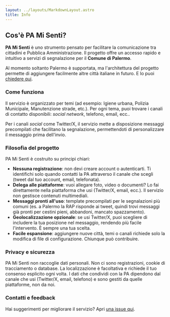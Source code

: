 ```yaml
---
layout: ../layouts/MarkdownLayout.astro
title: Info
---
```


## Cos'è PA Mi Senti?

**PA Mi Senti** è uno strumento pensato per facilitare la comunicazione tra cittadini e Pubblica Amministrazione. Il progetto offre un accesso rapido e intuitivo a servizi di segnalazione per il **Comune di Palermo**.

Al momento soltanto Palermo è supportata, ma l'architettura del progetto permette di aggiungere facilmente altre città italiane in futuro. E lo puoi [chiedere qui](https://github.com/aborruso/pa_mi_senti/issues).

### Come funziona

Il servizio è organizzato per temi (ad esempio: Igiene urbana, Polizia Municipale, Manutenzione strade, etc.). Per ogni tema, puoi trovare i canali di contatto disponibili: _social network_, telefono, email, ecc..

Per i canali _social_ come Twitter/X, il servizio mette a disposizione messaggi precompilati che facilitano la segnalazione, permettendoti di personalizzare il messaggio prima dell'invio.

### Filosofia del progetto

PA Mi Senti è costruito su principi chiari:

- **Nessuna registrazione**: non devi creare account o autenticarti. Ti identifichi solo quando contatti la PA attraverso il canale che scegli (tweet dal tuo account, email, telefonata).
- **Delega alle piattaforme**: vuoi allegare foto, video o documenti? Lo fai direttamente nella piattaforma che usi (Twitter/X, email, ecc.). Il servizio non gestisce contenuti multimediali.
- **Messaggi pronti all'uso**: template precompilati per le segnalazioni più comuni (es. a Palermo la RAP risponde ai tweet, quindi trovi messaggi già pronti per cestini pieni, abbandoni, mancato spazzamento).
- **Geolocalizzazione opzionale**: se usi Twitter/X, puoi scegliere di includere la tua posizione nel messaggio, rendendo più facile l'intervento. È sempre una tua scelta.
- **Facile espansione**: aggiungere nuove città, temi o canali richiede solo la modifica di file di configurazione. Chiunque può contribuire.

### Privacy e sicurezza

PA Mi Senti non raccoglie dati personali. Non ci sono registrazioni, cookie di tracciamento o database. La localizzazione è facoltativa e richiede il tuo consenso esplicito ogni volta. I dati che condividi con la PA dipendono dal canale che usi (Twitter/X, email, telefono) e sono gestiti da quelle piattaforme, non da noi.

### Contatti e feedback

Hai suggerimenti per migliorare il servizio? Apri [una issue qui](https://github.com/aborruso/pa_mi_senti/issues).
